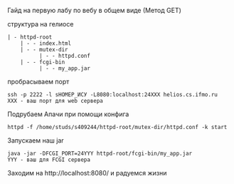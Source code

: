 Гайд на первую лабу по вебу в общем виде
(Метод GET)

структура на гелиосе
```
| - httpd-root
    | - - index.html
    | - - mutex-dir 
          | - - httpd.conf
    | - - fcgi-bin
          | - - my_app.jar
```
пробрасываем порт
```
ssh -p 2222 -l sНОМЕР_ИСУ -L8080:localhost:24XXX helios.cs.ifmo.ru
XXX - ваш порт для web сервера
```
Подрубаем Апачи при помощи конфига
```
httpd -f /home/studs/s409244/httpd-root/mutex-dir/httpd.conf -k start
```
Запускаем наш jar
```
java -jar -DFCGI_PORT=24YYY httpd-root/fcgi-bin/my_app.jar
YYY - ваш для FCGI сервера
```
Заходим на http://localhost:8080/ и радуемся жизни
